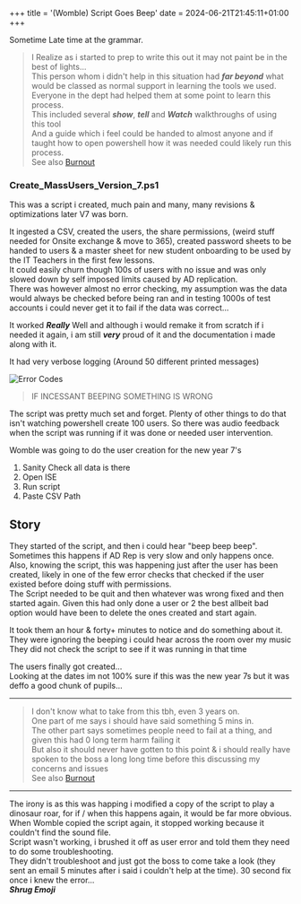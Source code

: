 +++
title = '(Womble) Script Goes Beep'
date = 2024-06-21T21:45:11+01:00
+++

Sometime Late time at the grammar.  

> I Realize as i started to prep to write this out it may not paint be in the best of lights...  
> This person whom i didn't help in this situation had ***far beyond*** what would be classed as normal support in learning the tools we used. Everyone in the dept had helped them at some point to learn this process.  
> This included several ***show***, ***tell*** and ***Watch*** walkthroughs of using this tool  
> And a guide which i feel could be handed to almost anyone and if taught how to open powershell how it was needed could likely run this process.  
> See also [Burnout](../../Whoops/BurnOut/)

### Create_MassUsers_Version_7.ps1  

This was a script i created, much pain and many, many revisions & optimizations later V7 was born.  

It ingested a CSV, created the users, the share permissions, (weird stuff needed for Onsite exchange & move to 365), created password sheets to be handed to users & a master sheet for new student onboarding to be used by the IT Teachers in the first few lessons.  
It could easily churn though 100s of users with no issue and was only slowed down by self imposed limits caused by AD replication.  
There was however almost no error checking, my assumption was the data would always be checked before being ran and in testing 1000s of test accounts i could never get it to fail if the data was correct...  

It worked ***Really*** Well and although i would remake it from scratch if i needed it again, i am still ***very*** proud of it and the documentation i made along with it.  

It had very verbose logging (Around 50 different printed messages)  

![Error Codes](../../Whoops/Content/ErrorDocs.PNG)  

> IF INCESSANT BEEPING SOMETHING IS WRONG  

The script was pretty much set and forget. Plenty of other things to do that isn't watching powershell create 100 users. So there was audio feedback when the script was running if it was done or needed user intervention.  

Womble was going to do the user creation for the new year 7's  

1) Sanity Check all data is there  
2) Open ISE  
3) Run script  
4) Paste CSV Path  

## Story

They started of the script, and then i could hear "beep beep beep".  Sometimes this happens if AD Rep is very slow and only happens once.  
Also, knowing the script, this was happening just after the user has been created, likely in one of the few error checks that checked if the user existed before doing stuff with permissions.  
The Script needed to be quit and then whatever was wrong fixed and then started again. Given this had only done a user or 2 the best allbeit bad option would have been to delete the ones created and start again.  

It took them an hour & forty+  minutes to notice and do something about it.  
They were ignoring the beeping i could hear across the room over my music  
They did not check the script to see if it was running in that time  

The users finally got created...  
Looking at the dates im not 100% sure if this was the new year 7s but it was deffo a good chunk of pupils...

---

> I don't know what to take from this tbh, even 3 years on.  
> One part of me says i should have said something 5 mins in.  
> The other part says sometimes people need to fail at a thing, and given this had 0 long term harm failing it  
> But also it should never have gotten to this point & i should really have spoken to the boss a long long time before this discussing my concerns and issues  
> See also [Burnout](../../Whoops/BurnOut/)  

---

The irony is as this was happing i modified a copy of the script to play a dinosaur roar, for if / when this happens again, it would be far more obvious.  When Womble copied the script again, it stopped working because it couldn't find the sound file.  
Script wasn't working, i brushed it off as user error and told them they need to do some troubleshooting.  
They didn't troubleshoot and just got the boss to come take a look (they sent an email 5 minutes after i said i couldn't help at the time). 30 second fix once i knew the error...  
***Shrug Emoji***  
